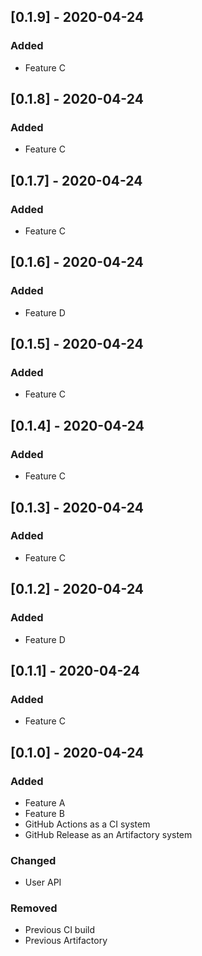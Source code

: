 ## [0.1.9] - 2020-04-24
### Added
- Feature C

## [0.1.8] - 2020-04-24
### Added
- Feature C

## [0.1.7] - 2020-04-24
### Added
- Feature C

## [0.1.6] - 2020-04-24
### Added
- Feature D

## [0.1.5] - 2020-04-24
### Added
- Feature C

## [0.1.4] - 2020-04-24
### Added
- Feature C

## [0.1.3] - 2020-04-24
### Added
- Feature C

## [0.1.2] - 2020-04-24
### Added
- Feature D

## [0.1.1] - 2020-04-24
### Added
- Feature C

## [0.1.0] - 2020-04-24
### Added
- Feature A
- Feature B
- GitHub Actions as a CI system
- GitHub Release as an Artifactory system

### Changed
- User API

### Removed
- Previous CI build
- Previous Artifactory
